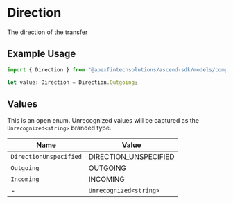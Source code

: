 # Direction

The direction of the transfer

## Example Usage

```typescript
import { Direction } from "@apexfintechsolutions/ascend-sdk/models/components";

let value: Direction = Direction.Outgoing;
```

## Values

This is an open enum. Unrecognized values will be captured as the `Unrecognized<string>` branded type.

| Name                   | Value                  |
| ---------------------- | ---------------------- |
| `DirectionUnspecified` | DIRECTION_UNSPECIFIED  |
| `Outgoing`             | OUTGOING               |
| `Incoming`             | INCOMING               |
| -                      | `Unrecognized<string>` |